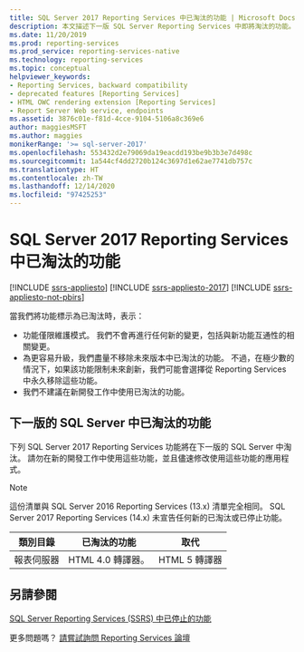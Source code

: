 ```yaml
---
title: SQL Server 2017 Reporting Services 中已淘汰的功能 | Microsoft Docs
description: 本文描述下一版 SQL Server Reporting Services 中即將淘汰的功能。
ms.date: 11/20/2019
ms.prod: reporting-services
ms.prod_service: reporting-services-native
ms.technology: reporting-services
ms.topic: conceptual
helpviewer_keywords:
- Reporting Services, backward compatibility
- deprecated features [Reporting Services]
- HTML OWC rendering extension [Reporting Services]
- Report Server Web service, endpoints
ms.assetid: 3876c01e-f81d-4cce-9104-5106a8c369e6
author: maggiesMSFT
ms.author: maggies
monikerRange: '>= sql-server-2017'
ms.openlocfilehash: 553432d2e79069da19eacdd193be9b3b3e7d498c
ms.sourcegitcommit: 1a544cf4dd2720b124c3697d1e62ae7741db757c
ms.translationtype: HT
ms.contentlocale: zh-TW
ms.lasthandoff: 12/14/2020
ms.locfileid: "97425253"
---
```

# <a name="deprecated-features-in-sql-server-2017-reporting-services"></a>SQL Server 2017 Reporting Services 中已淘汰的功能

[!INCLUDE [ssrs-appliesto](../includes/ssrs-appliesto.md)] [!INCLUDE [ssrs-appliesto-2017](../includes/ssrs-appliesto-2017.md)] [!INCLUDE [ssrs-appliesto-not-pbirs](../includes/ssrs-appliesto-not-pbirs.md)]

當我們將功能標示為已淘汰時，表示：

- 功能僅限維護模式。 我們不會再進行任何新的變更，包括與新功能互通性的相關變更。
- 為更容易升級，我們盡量不移除未來版本中已淘汰的功能。 不過，在極少數的情況下，如果該功能限制未來創新，我們可能會選擇從 Reporting Services 中永久移除這些功能。
- 我們不建議在新開發工作中使用已淘汰的功能。

## <a name="features-deprecated-in-the-next-version-of-sql-server"></a>下一版的 SQL Server 中已淘汰的功能

下列 SQL Server 2017 Reporting Services 功能將在下一版的 SQL Server 中淘汰。 請勿在新的開發工作中使用這些功能，並且儘速修改使用這些功能的應用程式。

> [!NOTE]
> 這份清單與 SQL Server 2016 Reporting Services (13.x) 清單完全相同。 SQL Server 2017 Reporting Services (14.x) 未宣告任何新的已淘汰或已停止功能。


| **類別目錄** | **已淘汰的功能** | **取代** |
| --- | --- | --- |
| 報表伺服器 | HTML 4.0 轉譯器。 | HTML 5 轉譯器 |

## <a name="see-also"></a>另請參閱

[SQL Server Reporting Services (SSRS) 中已停止的功能](discontinued-functionality-to-sql-server-reporting-services-in-sql-server.md)

更多問題嗎？ [請嘗試詢問 Reporting Services 論壇](https://go.microsoft.com/fwlink/?LinkId=620231)
